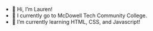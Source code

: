 - 👋 Hi, I’m Lauren!
- 💞️ I currently go to McDowell Tech Community College.
- 🌱 I’m currently learning HTML, CSS, and Javascript!

  
<!---
lray7299/lray7299 is a ✨ special ✨ repository because its `README.md` (this file) appears on your GitHub profile.
You can click the Preview link to take a look at your changes.
--->
